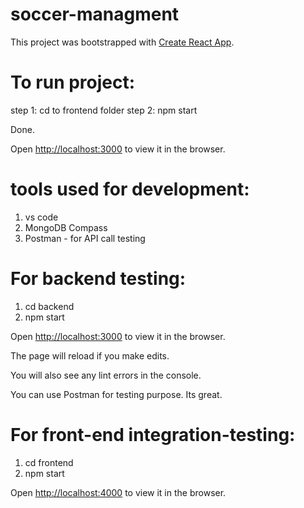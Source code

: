 # soccer-managment
This project was bootstrapped with [Create React App](https://github.com/facebook/create-react-app).

# To run project:

step 1: cd to frontend folder
step 2: npm start

Done.

Open [http://localhost:3000](http://localhost:3000) to view it in the browser.


# tools used for development:
1. vs code 
2. MongoDB Compass
3. Postman - for API call testing

# For backend testing:
1. cd backend
2. npm start

Open [http://localhost:3000](http://localhost:3000) to view it in the browser.

The page will reload if you make edits.

You will also see any lint errors in the console.

You can use Postman for testing purpose. Its great.

# For front-end integration-testing:
1. cd frontend
2. npm start

Open [http://localhost:4000](http://localhost:4000) to view it in the browser.





